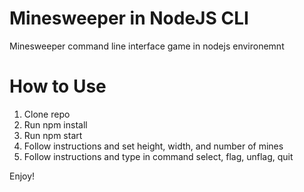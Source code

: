 # Minesweeper in NodeJS CLI
Minesweeper command line interface game in nodejs environemnt

# How to Use
1. Clone repo
2. Run npm install
3. Run npm start
4. Follow instructions and set height, width, and number of mines
5. Follow instructions and type in command select, flag, unflag, quit

Enjoy!
